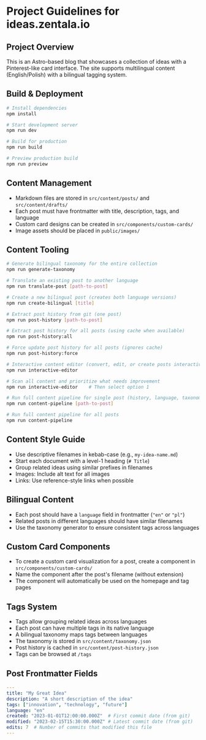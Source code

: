 # Project Guidelines for ideas.zentala.io

## Project Overview
This is an Astro-based blog that showcases a collection of ideas with a Pinterest-like card interface. The site supports multilingual content (English/Polish) with a bilingual tagging system.

## Build & Deployment
```bash
# Install dependencies
npm install

# Start development server
npm run dev

# Build for production
npm run build

# Preview production build
npm run preview
```

## Content Management
- Markdown files are stored in `src/content/posts/` and `src/content/drafts/`
- Each post must have frontmatter with title, description, tags, and language
- Custom card designs can be created in `src/components/custom-cards/`
- Image assets should be placed in `public/images/`

## Content Tooling
```bash
# Generate bilingual taxonomy for the entire collection
npm run generate-taxonomy

# Translate an existing post to another language
npm run translate-post [path-to-post]

# Create a new bilingual post (creates both language versions)
npm run create-bilingual [title]

# Extract post history from git (one post)
npm run post-history [path-to-post]

# Extract post history for all posts (using cache when available)
npm run post-history:all

# Force update post history for all posts (ignores cache)
npm run post-history:force

# Interactive content editor (convert, edit, or create posts interactively)
npm run interactive-editor

# Scan all content and prioritize what needs improvement
npm run interactive-editor    # Then select option 1

# Run full content pipeline for single post (history, language, taxonomy, translations)
npm run content-pipeline [path-to-post]

# Run full content pipeline for all posts
npm run content-pipeline
```

## Content Style Guide
- Use descriptive filenames in kebab-case (e.g., `my-idea-name.md`)
- Start each document with a level-1 heading (`# Title`)
- Group related ideas using similar prefixes in filenames
- Images: Include alt text for all images
- Links: Use reference-style links when possible

## Bilingual Content
- Each post should have a `language` field in frontmatter (`"en"` or `"pl"`)
- Related posts in different languages should have similar filenames
- Use the taxonomy generator to ensure consistent tags across languages

## Custom Card Components
- To create a custom card visualization for a post, create a component in `src/components/custom-cards/`
- Name the component after the post's filename (without extension)
- The component will automatically be used on the homepage and tag pages

## Tags System
- Tags allow grouping related ideas across languages
- Each post can have multiple tags in its native language
- A bilingual taxonomy maps tags between languages
- The taxonomy is stored in `src/content/taxonomy.json`
- Post history is cached in `src/content/post-history.json`
- Tags can be browsed at `/tags`

## Post Frontmatter Fields
```yaml
---
title: "My Great Idea"
description: "A short description of the idea"
tags: ["innovation", "technology", "future"]
language: "en"
created: "2023-01-01T12:00:00.000Z"  # First commit date (from git)
modified: "2023-02-15T15:30:00.000Z" # Latest commit date (from git)
edits: 7  # Number of commits that modified this file
---
```